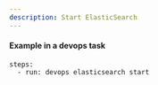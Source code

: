 ```yaml
---
description: Start ElasticSearch
---
```


#### Example in a devops task

    steps:
      - run: devops elasticsearch start
